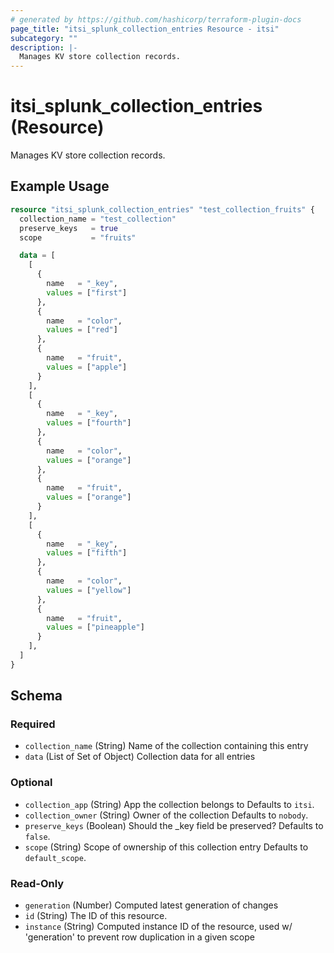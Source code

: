 ```yaml
---
# generated by https://github.com/hashicorp/terraform-plugin-docs
page_title: "itsi_splunk_collection_entries Resource - itsi"
subcategory: ""
description: |-
  Manages KV store collection records.
---
```


# itsi_splunk_collection_entries (Resource)

Manages KV store collection records.

## Example Usage

```terraform
resource "itsi_splunk_collection_entries" "test_collection_fruits" {
  collection_name = "test_collection"
  preserve_keys   = true
  scope           = "fruits"

  data = [
    [
      {
        name   = "_key",
        values = ["first"]
      },
      {
        name   = "color",
        values = ["red"]
      },
      {
        name   = "fruit",
        values = ["apple"]
      }
    ],
    [
      {
        name   = "_key",
        values = ["fourth"]
      },
      {
        name   = "color",
        values = ["orange"]
      },
      {
        name   = "fruit",
        values = ["orange"]
      }
    ],
    [
      {
        name   = "_key",
        values = ["fifth"]
      },
      {
        name   = "color",
        values = ["yellow"]
      },
      {
        name   = "fruit",
        values = ["pineapple"]
      }
    ],
  ]
}
```

<!-- schema generated by tfplugindocs -->
## Schema

### Required

- `collection_name` (String) Name of the collection containing this entry
- `data` (List of Set of Object) Collection data for all entries

### Optional

- `collection_app` (String) App the collection belongs to Defaults to `itsi`.
- `collection_owner` (String) Owner of the collection Defaults to `nobody`.
- `preserve_keys` (Boolean) Should the _key field be preserved? Defaults to `false`.
- `scope` (String) Scope of ownership of this collection entry Defaults to `default_scope`.

### Read-Only

- `generation` (Number) Computed latest generation of changes
- `id` (String) The ID of this resource.
- `instance` (String) Computed instance ID of the resource, used w/ 'generation' to prevent row duplication in a given scope
